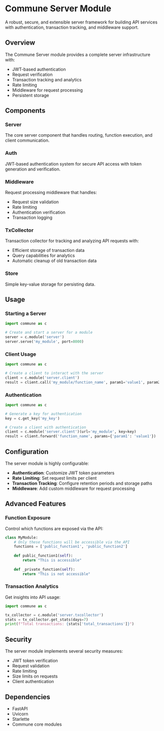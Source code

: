 
# Commune Server Module

A robust, secure, and extensible server framework for building API services with authentication, transaction tracking, and middleware support.

## Overview

The Commune Server module provides a complete server infrastructure with:

- JWT-based authentication
- Request verification
- Transaction tracking and analytics
- Rate limiting
- Middleware for request processing
- Persistent storage

## Components

### Server

The core server component that handles routing, function execution, and client communication.

### Auth

JWT-based authentication system for secure API access with token generation and verification.

### Middleware

Request processing middleware that handles:
- Request size validation
- Rate limiting
- Authentication verification
- Transaction logging

### TxCollector

Transaction collector for tracking and analyzing API requests with:
- Efficient storage of transaction data
- Query capabilities for analytics
- Automatic cleanup of old transaction data

### Store

Simple key-value storage for persisting data.

## Usage

### Starting a Server

```python
import commune as c

# Create and start a server for a module
server = c.module('server')
server.serve('my_module', port=8000)
```

### Client Usage

```python
import commune as c

# Create a client to interact with the server
client = c.module('server.client')
result = client.call('my_module/function_name', param1='value1', param2='value2')
```

### Authentication

```python
import commune as c

# Generate a key for authentication
key = c.get_key('my_key')

# Create a client with authentication
client = c.module('server.client')(url='my_module', key=key)
result = client.forward('function_name', params={'param1': 'value1'})
```

## Configuration

The server module is highly configurable:

- **Authentication**: Customize JWT token parameters
- **Rate Limiting**: Set request limits per client
- **Transaction Tracking**: Configure retention periods and storage paths
- **Middleware**: Add custom middleware for request processing

## Advanced Features

### Function Exposure

Control which functions are exposed via the API:

```python
class MyModule:
    # Only these functions will be accessible via the API
    functions = ['public_function1', 'public_function2']
    
    def public_function1(self):
        return "This is accessible"
        
    def _private_function(self):
        return "This is not accessible"
```

### Transaction Analytics

Get insights into API usage:

```python
import commune as c

tx_collector = c.module('server.txcollector')
stats = tx_collector.get_stats(days=7)
print(f"Total transactions: {stats['total_transactions']}")
```

## Security

The server module implements several security measures:

- JWT token verification
- Request validation
- Rate limiting
- Size limits on requests
- Client authentication

## Dependencies

- FastAPI
- Uvicorn
- Starlette
- Commune core modules
